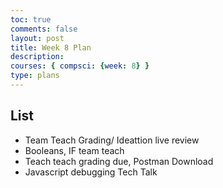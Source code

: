 ```yaml
---
toc: true
comments: false
layout: post
title: Week 8 Plan
description: 
courses: { compsci: {week: 8} }
type: plans
---
```

## List

- Team Teach Grading/ Ideattion live review
- Booleans, IF team teach
- Teach teach grading due, Postman Download
- Javascript debugging Tech Talk
